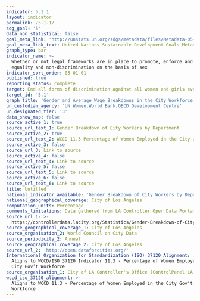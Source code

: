```yaml
---
indicator: 5.1.1
layout: indicator
permalink: /5-1-1/
sdg_goal: '5'
data_non_statistical: false
goal_meta_link: 'http://unstats.un.org/sdgs/metadata/files/Metadata-05-01-01.pdf'
goal_meta_link_text: United Nations Sustainable Development Goals Metadata (pdf 634kB)
graph_type: bar
indicator_name: >-
  Whether or not legal frameworks are in place to promote, enforce and monitor
  equality and non‑discrimination on the basis of sex
indicator_sort_order: 05-01-01
published: true
reporting_status: complete
target: End all forms of discrimination against all women and girls everywhere
target_id: '5.1'
graph_title: 'Gender and Average Wage Breakdowns in the City Workforce, by Department'
un_custodian_agency: 'UN Women,World Bank,OECD Development Centre'
un_designated_tier: '3'
data_show_map: false
source_active_1: true
source_url_text_1: Gender Breakdown of City Workers by Department
source_active_2: true
source_url_text_2: WCCD 11.3 Percentage of Women Employed in the City Gov’t Workforce
source_active_3: false
source_url_3: Link to source
source_active_4: false
source_url_text_4: Link to source
source_active_5: false
source_url_text_5: Link to source
source_active_6: false
source_url_text_6: Link to source
title: Untitled
national_indicator_available: 'Gender Breakdown of City Workers by Department '
national_geographical_coverage: City of Los Angeles
computation_units: Percentage
comments_limitations: Data gathered from LA Controller Open Data Portal
source_url_1: >-
  https://controllerdata.lacity.org/Statistics/Gender-Breakdown-of-City-Workers-by-Department/q45p-mx3u/data
source_geographical_coverage_1: City of Los Angeles
source_organisation_2: World Council on City Data
source_periodicity_2: Annual
source_geographical_coverage_2: City of Los Angeles
source_url_2: 'http://open.dataforcities.org/'
International Organization for Standardization (ISO) 37120 Alignment: >-
  Aligns to WCCD/ISO 37120 Indicator 11.3 - Percentage of Women Employed in the
  City Gov’t Workforce
source_organisation_1: City of LA Controller's Office (ControlPanel LA open data portal)
wccd_iso_37120_alignment: >-
  Aligns to WCCD 11.3 - Percentage of Women Employed in the City Gov't.
  Workforce
---
```

